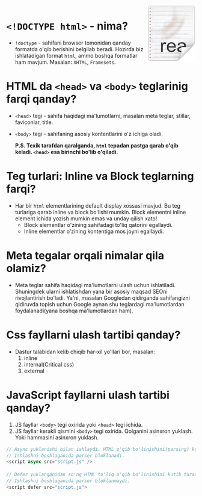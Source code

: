 <img src="./icon.png" align="right" />

# `<!DOCTYPE html>` - nima?

- `!doctype` - sahifani browser tomonidan qanday formatda o'qib berishini belgilab beradi. Hozirda biz ishlatadigan format `html`, ammo boshqa formatlar ham mavjum. Masalan: `XHTML`, `Framesets`.

# HTML da `<head>` va `<body>` teglarinig farqi qanday?

- `<head>` tegi - sahifa haqidagi ma'lumotlarni, masalan meta teglar, stillar, faviconlar, title.
- `<body>` tegi - sahifaning asosiy kontentlarini o'z ichiga oladi. <br>
  
  **P.S. Texik tarafdan qaralganda, `html` tepadan pastga qarab o'qib keladi. `<head>` esa birinchi bo'lib o'qiladi.** 


# Teg turlari: Inline va Block teglarning farqi? 

- Har bir `html` elementlarining default display xossasi mavjud. Bu teg turlariga qarab inline va block bo'lishi mumkin. Block elementni inline element ichida yozish mumkin emas va unday qilish xato!
    * Block elementlar o'zining sahifadagi to'liq qatorini egallaydi.
    * Inline elementlar o'zining kontentiga mos joyni egallaydi.

# Meta tegalar orqali nimalar qila olamiz?

- Meta teglar sahifa haqidagi ma'lumotlarni ulash uchun ishlatiladi. Shuningdek ularni ishlatishdan yana bir asosiy maqsad SEOni rivojlantirish bo'ladi. Ya'ni, masalan Googledan qidirganda sahifangizni qidiruvda topish uchun Google aynan shu teglardagi ma'lumotlardan foydalanadi(yana boshqa ma'lumotlardan ham).

# Css fayllarni ulash tartibi qanday?

- Dastur talabidan kelib chiqib har-xil yo'llari bor, masalan:
  1. inline 
  2. internal(Critical css)
  3. external

# JavaScript fayllarni ulash tartibi qanday? 

  1. JS fayllar `<body>` tegi oxirida yoki `<head>` tegi ichida.
  2. JS fayllar kerakli qismini  `<body>` tegi oxirida. Qolganini asinxron yuklash. Yoki hammasini asinxron yuklash.

   ``` js
   // Async yuklanishi bilan ishlaydi. HTML o'qib bo'linishini(parsing) kutib turmaydi.    
   // Ishlashni boshlaganida parser bloklanadi.
   <script async src="script.js" />

   // Defer yuklanganidan so'ng HTML to'liq o'qib bo'linishini kutib turadi. 
   // Ishlashni boshlaganida parser bloklanmaydi.   
   <script defer src="script.js">